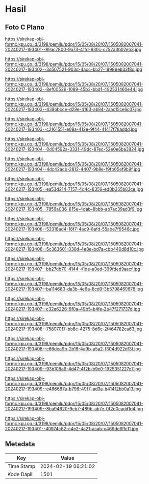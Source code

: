 # Hasil

## Foto C Plano

https://sirekap-obj-formc.kpu.go.id/3198/pemilu/pdpr/15/05/08/20/07/1505082007041-20240217-193401--89ac7800-9a73-41fd-930c-c752a3b02eb3.jpg

https://sirekap-obj-formc.kpu.go.id/3198/pemilu/pdpr/15/05/08/20/07/1505082007041-20240217-193402--3d507521-903d-4acc-bb27-19989eb33f8d.jpg

https://sirekap-obj-formc.kpu.go.id/3198/pemilu/pdpr/15/05/08/20/07/1505082007041-20240217-193402--8ef00529-1089-45b3-bbd1-492531460e44.jpg

https://sirekap-obj-formc.kpu.go.id/3198/pemilu/pdpr/15/05/08/20/07/1505082007041-20240217-193403--439bbcce-d29e-4163-ab84-2aac15ce6c07.jpg

https://sirekap-obj-formc.kpu.go.id/3198/pemilu/pdpr/15/05/08/20/07/1505082007041-20240217-193403--c2161551-e09a-412e-9f44-41417f78addd.jpg

https://sirekap-obj-formc.kpu.go.id/3198/pemilu/pdpr/15/05/08/20/07/1505082007041-20240217-193404--0d04592a-3331-49dc-87ec-52e0e6ba3824.jpg

https://sirekap-obj-formc.kpu.go.id/3198/pemilu/pdpr/15/05/08/20/07/1505082007041-20240217-193404--4dc42acb-2812-4407-9b8e-f9fb65ef9b9f.jpg

https://sirekap-obj-formc.kpu.go.id/3198/pemilu/pdpr/15/05/08/20/07/1505082007041-20240217-193405--ea53d214-7157-4d4c-8356-ed0b365b83ce.jpg

https://sirekap-obj-formc.kpu.go.id/3198/pemilu/pdpr/15/05/08/20/07/1505082007041-20240217-193405--7856a036-815e-4dab-8bbb-ab7ac39ad3f9.jpg

https://sirekap-obj-formc.kpu.go.id/3198/pemilu/pdpr/15/05/08/20/07/1505082007041-20240217-193406--52318ad4-16f7-4ac9-8afd-55abe7f9546c.jpg

https://sirekap-obj-formc.kpu.go.id/3198/pemilu/pdpr/15/05/08/20/07/1505082007041-20240217-193406--5c363601-030d-4e8e-bd7a-cbb440d8d10c.jpg

https://sirekap-obj-formc.kpu.go.id/3198/pemilu/pdpr/15/05/08/20/07/1505082007041-20240217-193407--bb27db70-4144-41de-a0ed-399fded9aacf.jpg

https://sirekap-obj-formc.kpu.go.id/3198/pemilu/pdpr/15/05/08/20/07/1505082007041-20240217-193407--ba114683-da3b-4e6a-8cd0-3b5798469678.jpg

https://sirekap-obj-formc.kpu.go.id/3198/pemilu/pdpr/15/05/08/20/07/1505082007041-20240217-193407--c32e6226-9f0a-49b5-b4fe-2b47f271737d.jpg

https://sirekap-obj-formc.kpu.go.id/3198/pemilu/pdpr/15/05/08/20/07/1505082007041-20240217-193408--758070f7-bb8c-4275-8d6c-2f464782ca63.jpg

https://sirekap-obj-formc.kpu.go.id/3198/pemilu/pdpr/15/05/08/20/07/1505082007041-20240217-193408--c66dea9b-2b16-4a9b-a5a2-f304d922df3f.jpg

https://sirekap-obj-formc.kpu.go.id/3198/pemilu/pdpr/15/05/08/20/07/1505082007041-20240217-193409--93b108a9-4d47-4f2b-b9c0-1925351227c7.jpg

https://sirekap-obj-formc.kpu.go.id/3198/pemilu/pdpr/15/05/08/20/07/1505082007041-20240217-193409--e466687a-b796-49f7-ad3a-b414f2bb0a13.jpg

https://sirekap-obj-formc.kpu.go.id/3198/pemilu/pdpr/15/05/08/20/07/1505082007041-20240217-193409--8ba94620-9eb7-489b-ab7e-0f2e0cadd1d4.jpg

https://sirekap-obj-formc.kpu.go.id/3198/pemilu/pdpr/15/05/08/20/07/1505082007041-20240217-193401--40974c82-c4e2-4a21-acab-c469dc6ffc11.jpg


## Metadata

| Key        | Value               |
| ---------- | ------------------- |
| Time Stamp | 2024-02-19 06:21:02 |
| Kode Dapil | 1501                |



